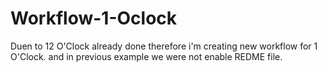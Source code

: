 # Workflow-1-Oclock
Duen to 12 O'Clock already done therefore i'm creating new workflow for 1 O'Clock. and in previous example we were not enable REDME file.
